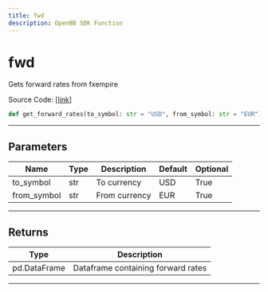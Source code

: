 ```yaml
---
title: fwd
description: OpenBB SDK Function
---
```


# fwd

Gets forward rates from fxempire

Source Code: [[link](https://github.com/OpenBB-finance/OpenBBTerminal/tree/main/openbb_terminal/forex/fxempire_model.py#L14)]
```python
def get_forward_rates(to_symbol: str = "USD", from_symbol: str = "EUR") -> pd.DataFrame
```
---
## Parameters
| Name | Type | Description | Default | Optional |
| ---- | ---- | ----------- | ------- | -------- |
| to_symbol | str | To currency | USD | True |
| from_symbol | str | From currency | EUR | True |

---
## Returns
| Type | Description |
| ---- | ----------- |
| pd.DataFrame | Dataframe containing forward rates |
---
